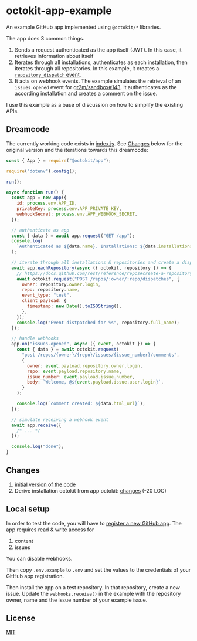# octokit-app-example

An example GitHub app implemented using `@octokit/*` libraries.

The app does 3 common things.

1. Sends a request authenticated as the app itself (JWT). In this case, it retrieves information about itself
2. Iterates through all installations, authenticates as each installation, then iterates through all repositories. In this example, it creates a [`repository_dispatch` event](https://docs.github.com/en/free-pro-team@latest/rest/reference/repos#create-a-repository-dispatch-event).
3. It acts on webhook events. The example simulates the retrieval of an `issues.opened` event for [gr2m/sandbox#143](https://github.com/gr2m/sandbox/issues/143). It authenticates as the according installation and creates a comment on the issue.

I use this example as a base of discussion on how to simplify the existing APIs.

## Dreamcode

The currently working code exists in [index.js](/index.js). See [Changes](#changes) below for the original version and the iterations towards this dreamcode:

```js
const { App } = require("@octokit/app");

require("dotenv").config();

run();

async function run() {
  const app = new App({
    id: process.env.APP_ID,
    privateKey: process.env.APP_PRIVATE_KEY,
    webhookSecret: process.env.APP_WEBHOOK_SECRET,
  });

  // authenticate as app
  const { data } = await app.request("GET /app");
  console.log(
    `Authenticated as ${data.name}. Installations: ${data.installations_count}`
  );

  // iterate through all installations & repositories and create a dispatch event
  await app.eachRepository(async ({ octokit, repository }) => {
    // https://docs.github.com/rest/reference/repos#create-a-repository-dispatch-event
    await octokit.request("POST /repos/:owner/:repo/dispatches", {
      owner: repository.owner.login,
      repo: repository.name,
      event_type: "test",
      client_payload: {
        timestamp: new Date().toISOString(),
      },
    });
    console.log("Event distpatched for %s", repository.full_name);
  });

  // handle webhooks
  app.on("issues.opened", async ({ event, octokit }) => {
    const { data } = await octokit.request(
      "post /repos/{owner}/{repo}/issues/{issue_number}/comments",
      {
        owner: event.payload.repository.owner.login,
        repo: event.payload.repository.name,
        issue_number: event.payload.issue.number,
        body: `Welcome, @${event.payload.issue.user.login}`,
      }
    );

    console.log(`comment created: ${data.html_url}`);
  });

  // simulate receiving a webhook event
  await app.receive({
    /* ... */
  });

  console.log("done");
}
```

## Changes

1. [initial version of the code](https://github.com/gr2m/octokit-app-example/blob/19e35f944c058c88618fda0e53fbed41be115b32/index.js)
2. Derive installation octokit from app octokit: [changes](https://github.com/gr2m/octokit-app-example/pull/2/files) (-20 LOC)

## Local setup

In order to test the code, you will have to [register a new GitHub app](https://github.com/organizations/octokit/settings/apps/new). The app requires read & write access for

1. content
2. issues

You can disable webhooks.

Then copy `.env.example` to `.env` and set the values to the credentials of your GitHub app registration.

Then install the app on a test repository. In that repository, create a new issue. Update the `webhooks.receive()` in the example with the repository owner, name and the issue number of your example issue.

## License

[MIT](LICENSE)
